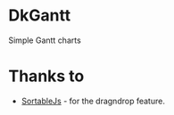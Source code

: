 # DkGantt

Simple Gantt charts

# Thanks to

- [SortableJs](https://github.com/SortableJS/Sortable) - for the dragndrop feature.

